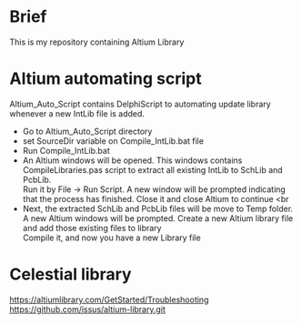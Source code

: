 # Brief
This is my repository containing Altium Library <br>
# Altium automating script
Altium_Auto_Script contains DelphiScript to automating update library whenever a new IntLib file is added. <br>
+ Go to Altium_Auto_Script directory
+ set SourceDir variable on Compile_IntLib.bat file
+ Run Compile_IntLib.bat
+ An Altium windows will be opened. This windows contains CompileLibraries.pas script to extract all existing IntLib to SchLib and PcbLib.<br>
    Run it by File -> Run Script. A new window will be prompted indicating that the process has finished. Close it and close Altium to continue <br  
+ Next, the extracted SchLib and PcbLib files will be move to Temp folder.<br>
  A new Altium windows will be prompted. Create a new Altium library file and add those existing files to library<br>
  Compile it, and now you have a new Library file
# Celestial library
https://altiumlibrary.com/GetStarted/Troubleshooting
https://github.com/issus/altium-library.git
